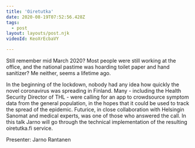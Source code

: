 ```yaml
---
title: 'Oiretutka'
date: 2020-08-19T07:52:56.428Z
tags:
  - post
layout: layouts/post.njk
videoId: KeoXrEcbaVY

---
```


<!--- You can insert a short description here -->
Still remember mid March 2020? Most people were still working at the office, and the national pastime was hoarding toilet paper and hand sanitizer? Me neither, seems a lifetime ago.

In the beginning of the lockdown, nobody had any idea how quickly the novel coronavirus was spreading in Finland. Many - including the Health Security Director of THL - were calling for an app to crowdsource symptom data from the general population, in the hopes that it could be used to track the spread of the epidemic. Futurice, in close collaboration with Helsingin Sanomat and medical experts, was one of those who answered the call. In this talk Jarno will go through the technical implementation of the resulting oiretutka.fi service.

Presenter: Jarno Rantanen